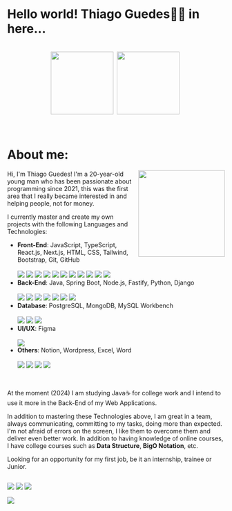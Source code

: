 # Hello world! Thiago Guedes👨‍💻 in here...
</br>

<!-- Peguei referência do perfil (https://github.com/AmandaAilin) -->

<div align="center">
  <a href="https://github.com/GuedesThi"><img height="145em" src="https://github-readme-stats.vercel.app/api?username=GuedesThi&show_icons=true&theme=gruvbox&include_all_commits=true&count_private=true&hide_border=true"></a>&nbsp;
 <a href="https://github.com/GuedesThi"><img height="145em" src="https://github-readme-stats.vercel.app/api/top-langs/?username=GuedesThi&hide_progress=true&theme=gruvbox&hide_border=true"></a>&nbsp;                                        
</div>
                                          
<!-- Se quiser mudar as cores em &theme veja os nomes em (https://github.com/anuraghazra/github-readme-stats?tab=readme-ov-file#themes) -->

</br>
</br>

<h1 align="left">About me:</h1>

<img align="right" width="200px" src="https://github.com/GuedesThi/GuedesThi/assets/133881033/965a403d-334f-46bc-99ed-e6b77ebaa85d">


Hi, I'm Thiago Guedes! I'm a 20-year-old young man who has been passionate about programming since 2021, this was the first area that I really became interested in and helping people, not for money.

I currently master and create my own projects with the following Languages and Technologies:
- **Front-End**: JavaScript, TypeScript, React.js, Next.js, HTML, CSS, Tailwind, Bootstrap, Git, GitHub
  <div>
    </br>
    <!--Peguei tudo da página (https://dev.to/envoy_/150-badges-for-github-pnk#skills), no site do Shield.io só sei fazer estático -->
    <img src="https://img.shields.io/badge/JavaScript-F7DF1E?style=for-the-badge&logo=javascript&logoColor=black" target_"black">
    <img src="https://img.shields.io/badge/TypeScript-007ACC?style=for-the-badge&logo=typescript&logoColor=white" target_"black">
    <img src="https://img.shields.io/badge/React-20232A?style=for-the-badge&logo=react&logoColor=61DAFB" target_"black">
    <img src="https://img.shields.io/badge/NEXT.JS-black?style=for-the-badge" target_"black">
    <img src="https://img.shields.io/badge/HTML5-E34F26?style=for-the-badge&logo=html5&logoColor=white" target_"black">
    <img src="https://img.shields.io/badge/CSS3-1572B6?style=for-the-badge&logo=css3&logoColor=white" target_"black">
    <img src="https://img.shields.io/badge/Tailwind_CSS-38B2AC?style=for-the-badge&logo=tailwind-css&logoColor=white" target_"black">
    <img src="https://img.shields.io/badge/Bootstrap-563D7C?style=for-the-badge&logo=bootstrap&logoColor=white" target_"black">
    <img src="https://img.shields.io/badge/CSS%20Modules-DB7093?style=for-the-badge&logo=styled-components&logoColor=white"/>
    <img src="https://img.shields.io/badge/GIT-E44C30?style=for-the-badge&logo=git&logoColor=white" target_"black">
    <img src="https://img.shields.io/badge/GitHub-100000?style=for-the-badge&logo=github&logoColor=white" target_"black">
  </div>
- **Back-End**: Java, Spring Boot, Node.js, Fastify, Python, Django
  <div>
    </br>
    <img src="https://img.shields.io/badge/Java-ED8B00?style=for-the-badge&logo=openjdk&logoColor=white" target_"black">
    <img src="https://img.shields.io/badge/Spring-6DB33F?style=for-the-badge&logo=spring&logoColor=white" target_"black">
    <img src="https://img.shields.io/badge/Node.js-43853D?style=for-the-badge&logo=node.js&logoColor=white" target_"black">
    <!--<img src="https://img.shields.io/badge/Express.js-404D59?style=for-the-badge" target_"black">-->
    <img src="https://img.shields.io/badge/FASTIFY-black?style=for-the-badge" target_"black">
    <img src="https://img.shields.io/badge/Python-14354C?style=for-the-badge&logo=python&logoColor=green" target_"black">
    <img src="https://img.shields.io/badge/Django-092E20?style=for-the-badge&logo=django&logoColor=white" target_"black">
    <img src="https://img.shields.io/badge/windows%20terminal-4D4D4D?style=for-the-badge&logo=windows%20terminal&logoColor=white" target_"black">
    <!-- Não tinha as logos do Next.js e do Fastify, então criei eles estáticos e apenas adicionei no final da url "?style=for-the-badge" para ter mesma letra -->
  </div>
- **Database**: PostgreSQL, MongoDB, MySQL Workbench
  <div>
    </br>
      <img src="https://img.shields.io/badge/PostgreSQL-316192?style=for-the-badge&logo=postgresql&logoColor=white" target_"black">
      <img src="https://img.shields.io/badge/MongoDB-4EA94B?style=for-the-badge&logo=mongodb&logoColor=white" target_"black">
      <img src="https://img.shields.io/badge/MySQL-005C84?style=for-the-badge&logo=mysql&logoColor=white" target_"black">
  </div>
- **UI/UX**: Figma
  <div>
    </br>
    <img src="https://img.shields.io/badge/Figma-F24E1E?style=for-the-badge&logo=figma&logoColor=white" target_"black">
  </div>
- **Others**: Notion, Wordpress, Excel, Word
  <div>
    </br>
    <img src="https://img.shields.io/badge/Notion-000000?style=for-the-badge&logo=notion&logoColor=white" target_"black">
    <img src="https://img.shields.io/badge/Wordpress-21759B?style=for-the-badge&logo=wordpress&logoColor=white" target_"black">
    <img src="https://img.shields.io/badge/Microsoft_Excel-217346?style=for-the-badge&logo=microsoft-excel&logoColor=white" target_"black">
    <img src="https://img.shields.io/badge/Microsoft_Word-2B579A?style=for-the-badge&logo=microsoft-word&logoColor=white" target_"black">
  </div>



</br>

At the moment (2024) I am studying Java☕ for college work and I intend to use it more in the Back-End of my Web Applications.

In addition to mastering these Technologies above, I am great in a team, always communicating, committing to my tasks, doing more than expected. I'm not afraid of errors on the screen, I like them to overcome them and deliver even better work. In addition to having knowledge of online courses, I have college courses such as **Data Structure**, **BigO Notation**, etc.

Looking for an opportunity for my first job, be it an internship, trainee or Junior.
  
  
<!--
<div style="display: inline_block">
  
  <h3 align="left">Skills:</h3>
  <img align="center" alt="Amanda-HTML" height="30" width="40" src="https://raw.githubusercontent.com/devicons/devicon/master/icons/html5/html5-original.svg">
  <img align="center" alt="Amanda-CSS" height="30" width="40" src="https://raw.githubusercontent.com/devicons/devicon/master/icons/css3/css3-original.svg">
  <img align="center" alt="Amanda-Js" height="30" width="40" src="https://raw.githubusercontent.com/devicons/devicon/master/icons/javascript/javascript-plain.svg">
  <img align="center" alt="Amanda-Typescript" height="30" width="40" src="https://raw.githubusercontent.com/devicons/devicon/master/icons/typescript/typescript-plain.svg">
   <img align="center" alt="Amanda-React" height="30" width="40" src="https://raw.githubusercontent.com/devicons/devicon/master/icons/react/react-original.svg">
  <img align="center" alt="Amanda-Node" height="30" width="40" src="https://raw.githubusercontent.com/devicons/devicon/master/icons/nodejs/nodejs-original.svg">
    <img align="center" alt="Amanda-Express" height="30" width="40" src="https://raw.githubusercontent.com/devicons/devicon/master/icons/express/express-original.svg">
    <img align="center" alt="Amanda-MongoDB" height="30" width="40" src="https://raw.githubusercontent.com/devicons/devicon/master/icons/mongodb/mongodb-original.svg">
  
  <h3 align="left">Ferramentas:</h3>
  <img align="center" alt="Amanda-Bootstrap" height="35" width="40" src="https://raw.githubusercontent.com/devicons/devicon/master/icons/bootstrap/bootstrap-original-wordmark.svg">
  <img align="center" alt="Visual Studio Code logo" height="30" width="40" src="https://raw.githubusercontent.com/devicons/devicon/master/icons/vscode/vscode-original.svg">
  <img align="center" alt="Amanda-Git" height="30" width="40" src="https://raw.githubusercontent.com/devicons/devicon/master/icons/git/git-original.svg">
 
</div>
-->
##

  <div>
    <a href="https://www.linkedin.com/in/thiago-guedes-01b434263/" target_"black"><img src="https://img.shields.io/badge/LinkedIn-0077B5?style=for-the-badge&logo=linkedin&logoColor=white" target_"black"></a>
    <a href = "mailto:thiagodossantosguedes@gmail.com" target_"black"><img src="https://img.shields.io/badge/Gmail-D14836?style=for-the-badge&logo=gmail&logoColor=white" target_"black"></a>
     <a href="https://www.instagram.com/thiagoguedes_2112/" target="_blank"><img src="https://img.shields.io/badge/-Instagram-%23E4405F?style=for-the-badge&logo=instagram&logoColor=white" target="_blank"></a>
  <!--<a href="https://discord.gg/P2FHsjnT"><img src="https://img.shields.io/badge/Discord-7289DA?style=for-the-badge&logo=discord&logoColor=white" alt="Discord logo"></a>-->
  </div>

![](http://github-profile-summary-cards.vercel.app/api/cards/profile-details?username=GuedesThi&theme=gruvbox)
  
